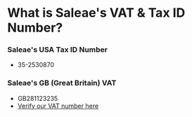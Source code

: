# What is Saleae's VAT & Tax ID Number?

### Saleae's USA Tax ID Number

* 35-2530870



### Saleae's GB \(Great Britain\) VAT

* GB281123235
* [Verify our VAT number here]( http://ec.europa.eu/taxation_customs/vies/vatResponse.html)









